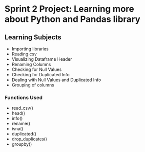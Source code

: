 # Sprint 2 Project: Learning more about Python and Pandas library

## Learning Subjects

- Importing libraries
- Reading csv
- Visualizing Dataframe Header
- Renaming Columns
- Checking for Null Values
- Checking for Duplicated Info
- Dealing with Null Values and Duplicated Info
- Grouping of columns

### Functions Used

- read_csv()
- head()
- info()
- rename()
- isna()
- duplicated()
- drop_duplicates()
- groupby()
